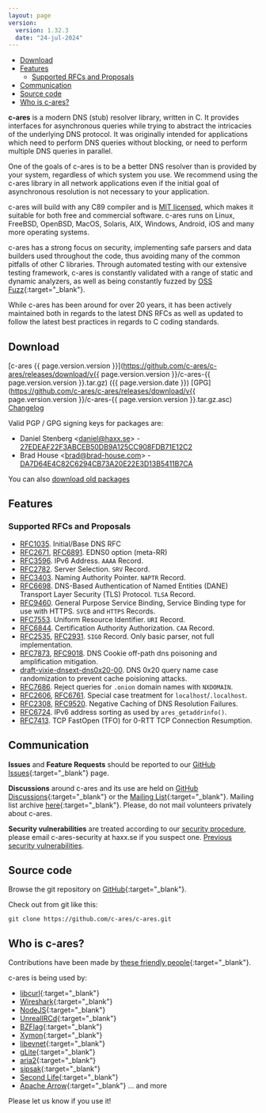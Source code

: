 ```yaml
---
layout: page
version:
  version: 1.32.3
  date: "24-jul-2024"
---
```


- [Download](#download)
- [Features](#features)
  - [Supported RFCs and Proposals](#supported-rfcs-and-proposals)
- [Communication](#communication)
- [Source code](#source-code)
- [Who is c-ares?](#who-is-c-ares)

**c-ares** is a modern DNS (stub) resolver library, written in C. It provides
interfaces for asynchronous queries while trying to abstract the intricacies of
the underlying DNS protocol.  It was originally intended for applications which
need to perform DNS queries without blocking, or need to perform multiple DNS
queries in parallel.

One of the goals of c-ares is to be a better DNS resolver than is provided by
your system, regardless of which system you use.  We recommend using
the c-ares library in all network applications even if the initial goal of
asynchronous resolution is not necessary to your application.

c-ares will build with any C89 compiler and is [MIT licensed](/license.html),
which makes it suitable for both free and commercial software. c-ares runs on
Linux, FreeBSD, OpenBSD, MacOS, Solaris, AIX, Windows, Android, iOS and many
more operating systems.

c-ares has a strong focus on security, implementing safe parsers and data
builders used throughout the code, thus avoiding many of the common pitfalls
of other C libraries.  Through automated testing with our extensive testing
framework, c-ares is constantly validated with a range of static and dynamic
analyzers, as well as being constantly fuzzed by [OSS Fuzz](https://github.com/google/oss-fuzz){:target="_blank"}.

While c-ares has been around for over 20 years, it has been actively maintained
both in regards to the latest DNS RFCs as well as updated to follow the latest
best practices in regards to C coding standards.

## Download

[c-ares {{ page.version.version }}](https://github.com/c-ares/c-ares/releases/download/v{{ page.version.version }}/c-ares-{{ page.version.version }}.tar.gz)
({{ page.version.date }})
[GPG](https://github.com/c-ares/c-ares/releases/download/v{{ page.version.version }}/c-ares-{{ page.version.version }}.tar.gz.asc)
[Changelog](/changelog.html)

Valid PGP / GPG signing keys for packages are:
 - Daniel Stenberg &lt;daniel@haxx.se&gt; - [27EDEAF22F3ABCEB50DB9A125CC908FDB71E12C2](https://keyserver.ubuntu.com/pks/lookup?op=get&search=0x27edeaf22f3abceb50db9a125cc908fdb71e12c2)
 - Brad House &lt;brad@brad-house.com&gt; - [DA7D64E4C82C6294CB73A20E22E3D13B5411B7CA](https://keyserver.ubuntu.com/pks/lookup?op=get&search=0xda7d64e4c82c6294cb73a20e22e3d13b5411b7ca)

You can also [download old packages](/download)

## Features
### Supported RFCs and Proposals
- [RFC1035](https://datatracker.ietf.org/doc/html/rfc7873).
  Initial/Base DNS RFC
- [RFC2671](https://datatracker.ietf.org/doc/html/rfc2671),
  [RFC6891](https://datatracker.ietf.org/doc/html/rfc6891).
  EDNS0 option (meta-RR)
- [RFC3596](https://datatracker.ietf.org/doc/html/rfc3596).
  IPv6 Address. `AAAA` Record.
- [RFC2782](https://datatracker.ietf.org/doc/html/rfc2782).
  Server Selection. `SRV` Record.
- [RFC3403](https://datatracker.ietf.org/doc/html/rfc3403).
  Naming Authority Pointer. `NAPTR` Record.
- [RFC6698](https://datatracker.ietf.org/doc/html/rfc6698).
  DNS-Based Authentication of Named Entities (DANE) Transport Layer Security (TLS) Protocol.
  `TLSA` Record.
- [RFC9460](https://datatracker.ietf.org/doc/html/rfc9460).
  General Purpose Service Binding, Service Binding type for use with HTTPS.
  `SVCB` and `HTTPS` Records.
- [RFC7553](https://datatracker.ietf.org/doc/html/rfc7553).
  Uniform Resource Identifier. `URI` Record.
- [RFC6844](https://datatracker.ietf.org/doc/html/rfc6844).
  Certification Authority Authorization. `CAA` Record.
- [RFC2535](https://datatracker.ietf.org/doc/html/rfc2535),
  [RFC2931](https://datatracker.ietf.org/doc/html/rfc2931).
  `SIG0` Record. Only basic parser, not full implementation.
- [RFC7873](https://datatracker.ietf.org/doc/html/rfc7873),
  [RFC9018](https://datatracker.ietf.org/doc/html/rfc9018).
  DNS Cookie off-path dns poisoning and amplification mitigation.
- [draft-vixie-dnsext-dns0x20-00](https://datatracker.ietf.org/doc/html/draft-vixie-dnsext-dns0x20-00).
  DNS 0x20 query name case randomization to prevent cache poisioning attacks.
- [RFC7686](https://datatracker.ietf.org/doc/html/rfc7686).
  Reject queries for `.onion` domain names with `NXDOMAIN`.
- [RFC2606](https://datatracker.ietf.org/doc/html/rfc2606),
  [RFC6761](https://datatracker.ietf.org/doc/html/rfc6761).
  Special case treatment for `localhost`/`.localhost`.
- [RFC2308](https://datatracker.ietf.org/doc/html/rfc2308),
  [RFC9520](https://datatracker.ietf.org/doc/html/rfc9520).
  Negative Caching of DNS Resolution Failures.
- [RFC6724](https://datatracker.ietf.org/doc/html/rfc6724).
  IPv6 address sorting as used by `ares_getaddrinfo()`.
- [RFC7413](https://datatracker.ietf.org/doc/html/rfc7413).
  TCP FastOpen (TFO) for 0-RTT TCP Connection Resumption.

## Communication

**Issues** and **Feature Requests** should be reported to our
[GitHub Issues](https://github.com/c-ares/c-ares/issues){:target="_blank"} page.


**Discussions** around c-ares and its use are held on
[GitHub Discussions](https://github.com/c-ares/c-ares/discussions/categories/q-a){:target="_blank"}
or the [Mailing List](https://lists.haxx.se/mailman/listinfo/c-ares){:target="_blank"}.
Mailing list archive [here](https://lists.haxx.se/pipermail/c-ares/){:target="_blank"}.
Please, do not mail volunteers privately about c-ares.

**Security vulnerabilities** are treated according to our
[security procedure](/security.html),
please email c-ares-security at haxx.se if you suspect one.
[Previous security vulnerabilities](/vulns.html).

## Source code

Browse the git repository on [GitHub](https://github.com/c-ares/c-ares){:target="_blank"}.

Check out from git like this:
```
git clone https://github.com/c-ares/c-ares.git
```

## Who is c-ares?

Contributions have been made by [these friendly people](https://github.com/c-ares/c-ares/blob/master/AUTHORS){:target="_blank"}.

c-ares is being used by:
 - [libcurl](https://curl.haxx.se/libcurl/){:target="_blank"}
 - [Wireshark](https://www.wireshark.org/){:target="_blank"}
 - [NodeJS](https://nodejs.org/){:target="_blank"}
 - [UnrealIRCd](https://www.unrealircd.com/){:target="_blank"}
 - [BZFlag](http://www.bzflag.org/){:target="_blank"}
 - [Xymon](http://xymon.sourceforge.net/){:target="_blank"}
 - [libevnet](http://www.25thandclement.com/~william/projects/libevnet.html){:target="_blank"}
 - [gLite](http://glite.web.cern.ch/glite/){:target="_blank"}
 - [aria2](https://aria2.github.io/){:target="_blank"}
 - [sipsak](http://sipsak.org/){:target="_blank"}
 - [Second Life](http://secondlife.com/){:target="_blank"}
 - [Apache Arrow](https://arrow.apache.org/){:target="_blank"}
... and more

Please let us know if you use it!

